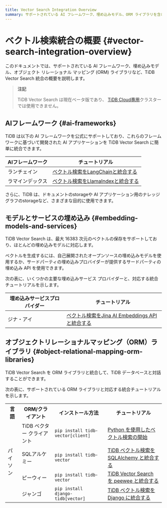 ```yaml
---
title: Vector Search Integration Overview
summary: サポートされている AI フレームワーク、埋め込みモデル、ORM ライブラリを含む、TiDB Vector Search 統合の概要。
---
```


# ベクトル検索統合の概要 {#vector-search-integration-overview}

このドキュメントでは、サポートされている AI フレームワーク、埋め込みモデル、オブジェクト リレーショナル マッピング (ORM) ライブラリなど、TiDB Vector Search 統合の概要を説明します。

> **注記**
>
> TiDB Vector Search は現在ベータ版であり、 [TiDB Cloud専用](/tidb-cloud/select-cluster-tier.md#tidb-cloud-dedicated)クラスターでは使用できません。

## AIフレームワーク {#ai-frameworks}

TiDB は以下の AI フレームワークを公式にサポートしており、これらのフレームワークに基づいて開発された AI アプリケーションを TiDB Vector Search に簡単に統合できます。

| AIフレームワーク | チュートリアル                                                                          |
| --------- | -------------------------------------------------------------------------------- |
| ランチェイン    | [ベクトル検索をLangChainと統合する](/tidb-cloud/vector-search-integrate-with-langchain.md)   |
| ラマインデックス  | [ベクトル検索をLlamaIndexと統合する](/tidb-cloud/vector-search-integrate-with-llamaindex.md) |

さらに、TiDB は、ドキュメントのstorageや AI アプリケーション用のナレッジ グラフのstorageなど、さまざまな目的に使用できます。

## モデルとサービスの埋め込み {#embedding-models-and-services}

TiDB Vector Search は、最大 16383 次元のベクトルの保存をサポートしており、ほとんどの埋め込みモデルに対応します。

ベクトルを生成するには、自己展開されたオープンソースの埋め込みモデルを使用するか、サードパーティの埋め込みプロバイダーが提供するサードパーティの埋め込み API を使用できます。

次の表に、いくつかの主要な埋め込みサービス プロバイダーと、対応する統合チュートリアルを示します。

| 埋め込みサービスプロバイダー | チュートリアル                                                                                            |
| -------------- | -------------------------------------------------------------------------------------------------- |
| ジナ・アイ          | [ベクトル検索をJina AI Embeddings APIと統合する](/tidb-cloud/vector-search-integrate-with-jinaai-embedding.md) |

## オブジェクトリレーショナルマッピング（ORM）ライブラリ {#object-relational-mapping-orm-libraries}

TiDB Vector Search を ORM ライブラリと統合して、TiDB データベースと対話することができます。

次の表に、サポートされている ORM ライブラリと対応する統合チュートリアルを示します。

<table><tr><th>言語</th><th>ORM/クライアント</th><th>インストール方法</th><th>チュートリアル</th></tr><tr><td rowspan="4">パイソン</td><td>TiDB ベクター クライアント</td><td><code>pip install tidb-vector[client]</code></td><td> <a href="/tidbcloud/vector-search-get-started-using-python">Python を使用したベクトル検索の開始</a></td></tr><tr><td>SQLアルケミー</td><td><code>pip install tidb-vector</code></td><td> <a href="/tidbcloud/vector-search-integrate-with-sqlalchemy">TiDB ベクトル検索を SQLAlchemy と統合する</a></td></tr><tr><td>ピーウィー</td><td><code>pip install tidb-vector</code></td><td> <a href="/tidbcloud/vector-search-integrate-with-peewee">TiDB Vector Search を peewee と統合する</a></td></tr><tr><td>ジャンゴ</td><td><code>pip install django-tidb[vector]</code></td><td> <a href="/tidbcloud/vector-search-integrate-with-django-orm">TiDB ベクトル検索を Django に統合する</a></td></tr></table>
